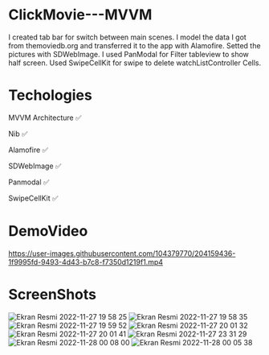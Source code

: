 # ClickMovie---MVVM
I created tab bar for switch between main scenes. I model the data I got from themoviedb.org and transferred it to the app with Alamofire. Setted the pictures with SDWebImage. I used PanModal for Filter tableview to show half screen. Used SwipeCellKit for swipe to delete watchListController Cells.


# Techologies

MVVM Architecture ✅

Nib  ✅

Alamofire ✅

SDWebImage ✅

Panmodal ✅

SwipeCellKit ✅



# DemoVideo




https://user-images.githubusercontent.com/104379770/204159436-1f9995fd-9493-4d43-b7c8-f7350d1219f1.mp4


# ScreenShots 

![Ekran Resmi 2022-11-27 19 58 25](https://user-images.githubusercontent.com/104379770/204159577-839dff8f-ff8e-44f2-a7d6-be060d96ab17.png)
![Ekran Resmi 2022-11-27 19 58 35](https://user-images.githubusercontent.com/104379770/204159580-b6e7f73b-d1bd-4583-b74d-8849e640ba2f.png)
![Ekran Resmi 2022-11-27 19 59 52](https://user-images.githubusercontent.com/104379770/204159581-d5e871fa-02bf-4d7e-ae2b-7e45aedfe2df.png)
![Ekran Resmi 2022-11-27 20 01 32](https://user-images.githubusercontent.com/104379770/204159582-359ba8e9-4b34-49ae-83bd-0394702afea2.png)
![Ekran Resmi 2022-11-27 20 01 41](https://user-images.githubusercontent.com/104379770/204159583-54f81380-3d67-44b0-affb-64e9327cacf9.png)
![Ekran Resmi 2022-11-27 23 31 29](https://user-images.githubusercontent.com/104379770/204159585-d387bd9e-473f-4f01-b9a4-e8442d9517bc.png)
![Ekran Resmi 2022-11-28 00 08 00](https://user-images.githubusercontent.com/104379770/204159797-35095885-2032-46e5-8dc3-735097fdb580.png)
![Ekran Resmi 2022-11-28 00 05 38](https://user-images.githubusercontent.com/104379770/204159805-050f1d6c-ac71-4d44-9ef6-08b80a9af1ee.png)
